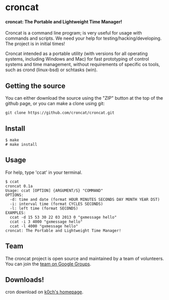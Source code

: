 croncat
=======

#### croncat: The Portable and Lightweight Time Manager! 

Croncat is a command line program; is very useful for usage with commands and scripts. We need your help for testing/hacking/developing. The project is in initial times!

Croncat intended as a portable utility (with versions for all operating systems, including Windows and Mac) for fast prototyping of control systems and time management, without requirements of specific os tools, such as crond (linux-bsd) or schtasks (win).


## Getting the source

You can either download the source using the "ZIP" button at the top
of the github page, or you can make a clone using git:

```
git clone https://github.com/croncat/croncat.git
```


## Install

```
$ make
# make install
```


## Usage

For help, type 'ccat' in your terminal.

```
$ ccat
croncat 0.1a
Usage: ccat [OPTION] {ARGUMENT/S} "COMMAND"
OPTIONS:
  -d: time and date (format HOUR MINUTES SECONDS DAY MONTH YEAR DST)
  -i: interval time (format CYCLES SECONDS)
  -l: left time (format SECONDS)
EXAMPLES:
  ccat -d 15 53 30 22 03 2013 0 "gxmessage hello"
  ccat -i 3 4000 "gxmessage hello"
  ccat -l 4000 "gxmessage hello"
croncat: The Portable and Lightweight Time Manager!
```


## Team

The croncat project is open source and maintained by a team of volunteers.
You can join the [team on Google Groups](https://groups.google.com/forum/?fromgroups#!forum/croncat).


## Downloads!

cron download on [k0ch's homepage](http://koch.bshellz.net/downloads.html).
